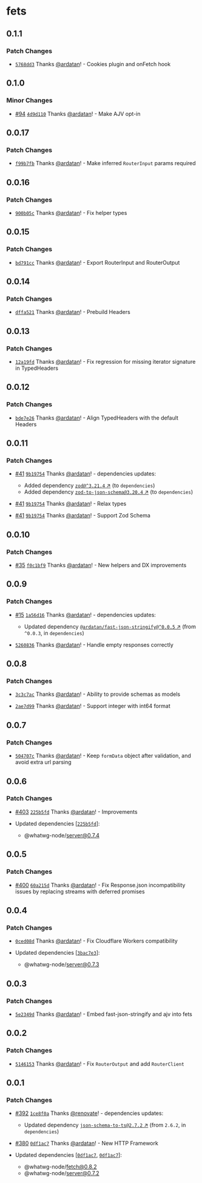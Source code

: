 # fets

## 0.1.1

### Patch Changes

- [`5768dd3`](https://github.com/ardatan/fets/commit/5768dd32abc195c354d9a8a1ca8b5c146ae8a47d)
  Thanks [@ardatan](https://github.com/ardatan)! - Cookies plugin and onFetch hook

## 0.1.0

### Minor Changes

- [#94](https://github.com/ardatan/fets/pull/94)
  [`4d9d110`](https://github.com/ardatan/fets/commit/4d9d110907bb8d044049445b016eca88e5a6413c)
  Thanks [@ardatan](https://github.com/ardatan)! - Make AJV opt-in

## 0.0.17

### Patch Changes

- [`f99b7fb`](https://github.com/ardatan/fets/commit/f99b7fbdafd416b8e09e40d6fc4bbc04d96a8718)
  Thanks [@ardatan](https://github.com/ardatan)! - Make inferred `RouterInput` params required

## 0.0.16

### Patch Changes

- [`900b05c`](https://github.com/ardatan/fets/commit/900b05c580a1a30c67cf2ac4ba39ad614fd4fe86)
  Thanks [@ardatan](https://github.com/ardatan)! - Fix helper types

## 0.0.15

### Patch Changes

- [`bd791cc`](https://github.com/ardatan/fets/commit/bd791cc76194d307bbaecd045969c11e0cefce32)
  Thanks [@ardatan](https://github.com/ardatan)! - Export RouterInput and RouterOutput

## 0.0.14

### Patch Changes

- [`dffa521`](https://github.com/ardatan/fets/commit/dffa521aec9b852d446c495aa36adfcbc7c037ec)
  Thanks [@ardatan](https://github.com/ardatan)! - Prebuild Headers

## 0.0.13

### Patch Changes

- [`12a19fd`](https://github.com/ardatan/fets/commit/12a19fd3906527fa903ebfb26bdf60e4a8f5c95d)
  Thanks [@ardatan](https://github.com/ardatan)! - Fix regression for missing iterator signature in
  TypedHeaders

## 0.0.12

### Patch Changes

- [`bde7e26`](https://github.com/ardatan/fets/commit/bde7e261ca2229f515f6689ae927529052acf8de)
  Thanks [@ardatan](https://github.com/ardatan)! - Align TypedHeaders with the default Headers

## 0.0.11

### Patch Changes

- [#41](https://github.com/ardatan/fets/pull/41)
  [`9b19754`](https://github.com/ardatan/fets/commit/9b19754f491a052a5fe5c0b6c5768e5f94988611)
  Thanks [@ardatan](https://github.com/ardatan)! - dependencies updates:

  - Added dependency [`zod@^3.21.4` ↗︎](https://www.npmjs.com/package/zod/v/3.21.4) (to
    `dependencies`)
  - Added dependency
    [`zod-to-json-schema@3.20.4` ↗︎](https://www.npmjs.com/package/zod-to-json-schema/v/3.20.4) (to
    `dependencies`)

- [#41](https://github.com/ardatan/fets/pull/41)
  [`9b19754`](https://github.com/ardatan/fets/commit/9b19754f491a052a5fe5c0b6c5768e5f94988611)
  Thanks [@ardatan](https://github.com/ardatan)! - Relax types

- [#41](https://github.com/ardatan/fets/pull/41)
  [`9b19754`](https://github.com/ardatan/fets/commit/9b19754f491a052a5fe5c0b6c5768e5f94988611)
  Thanks [@ardatan](https://github.com/ardatan)! - Support Zod Schema

## 0.0.10

### Patch Changes

- [#35](https://github.com/ardatan/fets/pull/35)
  [`f0c1bf9`](https://github.com/ardatan/fets/commit/f0c1bf9345cfd1f4cc2021f5eac7c7fd478db7f6)
  Thanks [@ardatan](https://github.com/ardatan)! - New helpers and DX improvements

## 0.0.9

### Patch Changes

- [#15](https://github.com/ardatan/fets/pull/15)
  [`1a56d16`](https://github.com/ardatan/fets/commit/1a56d163ab057e0bb439e11cd5740c95e2573ad0)
  Thanks [@ardatan](https://github.com/ardatan)! - dependencies updates:

  - Updated dependency
    [`@ardatan/fast-json-stringify@^0.0.5` ↗︎](https://www.npmjs.com/package/@ardatan/fast-json-stringify/v/0.0.5)
    (from `^0.0.3`, in `dependencies`)

- [`5260836`](https://github.com/ardatan/fets/commit/52608362334d71ff6720842dc857697ba90644a0)
  Thanks [@ardatan](https://github.com/ardatan)! - Handle empty responses correctly

## 0.0.8

### Patch Changes

- [`3c3c7ac`](https://github.com/ardatan/fets/commit/3c3c7ac893ec30959555d12660a5289f105bc51a)
  Thanks [@ardatan](https://github.com/ardatan)! - Ability to provide schemas as models

- [`2ae7d99`](https://github.com/ardatan/fets/commit/2ae7d99d64fee65b143f1af22f0830aad6635055)
  Thanks [@ardatan](https://github.com/ardatan)! - Support integer with int64 format

## 0.0.7

### Patch Changes

- [`504707c`](https://github.com/ardatan/fets/commit/504707cc4154164b9b02d58a50ff859296c68482)
  Thanks [@ardatan](https://github.com/ardatan)! - Keep `formData` object after validation, and
  avoid extra url parsing

## 0.0.6

### Patch Changes

- [#403](https://github.com/ardatan/whatwg-node/pull/403)
  [`225b5fd`](https://github.com/ardatan/whatwg-node/commit/225b5fde78d53702fecb968cb2c8f7c113d41b47)
  Thanks [@ardatan](https://github.com/ardatan)! - Improvements

- Updated dependencies
  [[`225b5fd`](https://github.com/ardatan/whatwg-node/commit/225b5fde78d53702fecb968cb2c8f7c113d41b47)]:
  - @whatwg-node/server@0.7.4

## 0.0.5

### Patch Changes

- [#400](https://github.com/ardatan/whatwg-node/pull/400)
  [`60a215d`](https://github.com/ardatan/whatwg-node/commit/60a215d13602737c53c271ce4bb3077ad43ad943)
  Thanks [@ardatan](https://github.com/ardatan)! - Fix Response.json incompatibility issues by
  replacing streams with deferred promises

## 0.0.4

### Patch Changes

- [`0ced08d`](https://github.com/ardatan/whatwg-node/commit/0ced08d7177aa53cc8ef5f73acdf8e08811dcd51)
  Thanks [@ardatan](https://github.com/ardatan)! - Fix Cloudflare Workers compatibility

- Updated dependencies
  [[`3bac7e3`](https://github.com/ardatan/whatwg-node/commit/3bac7e375df861a2f7c5807731791dd3b863a9fe)]:
  - @whatwg-node/server@0.7.3

## 0.0.3

### Patch Changes

- [`5e2349d`](https://github.com/ardatan/whatwg-node/commit/5e2349d45e65a99d3182f6b0953e73094dc92b25)
  Thanks [@ardatan](https://github.com/ardatan)! - Embed fast-json-stringify and ajv into fets

## 0.0.2

### Patch Changes

- [`5146153`](https://github.com/ardatan/whatwg-node/commit/5146153fda49bc6e617c5849c23bb205bef28232)
  Thanks [@ardatan](https://github.com/ardatan)! - Fix `RouterOutput` and add `RouterClient`

## 0.0.1

### Patch Changes

- [#392](https://github.com/ardatan/whatwg-node/pull/392)
  [`1ce8f0a`](https://github.com/ardatan/whatwg-node/commit/1ce8f0a615916b2a78dfd2b973f450c9d53f46c0)
  Thanks [@renovate](https://github.com/apps/renovate)! - dependencies updates:

  - Updated dependency
    [`json-schema-to-ts@2.7.2` ↗︎](https://www.npmjs.com/package/json-schema-to-ts/v/2.7.2) (from
    `2.6.2`, in `dependencies`)

- [#380](https://github.com/ardatan/whatwg-node/pull/380)
  [`0df1ac7`](https://github.com/ardatan/whatwg-node/commit/0df1ac7d577ba831ce6431d68628b2028c37762f)
  Thanks [@ardatan](https://github.com/ardatan)! - New HTTP Framework

- Updated dependencies
  [[`0df1ac7`](https://github.com/ardatan/whatwg-node/commit/0df1ac7d577ba831ce6431d68628b2028c37762f),
  [`0df1ac7`](https://github.com/ardatan/whatwg-node/commit/0df1ac7d577ba831ce6431d68628b2028c37762f)]:
  - @whatwg-node/fetch@0.8.2
  - @whatwg-node/server@0.7.2

